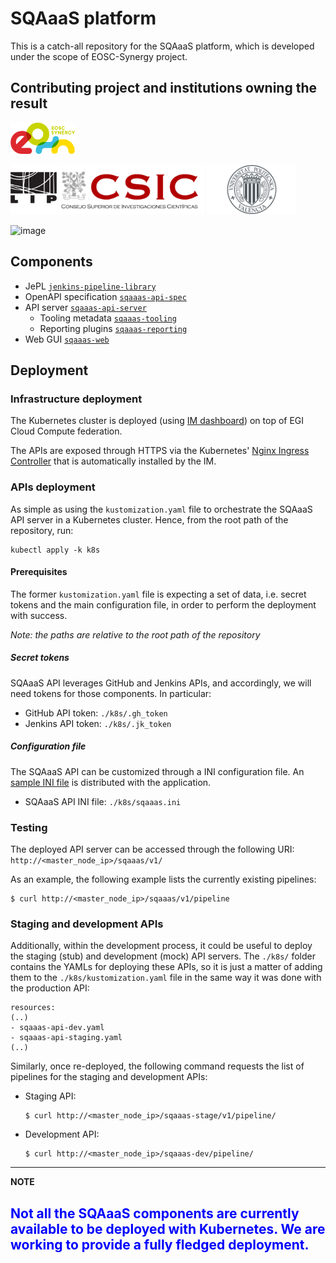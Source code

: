 # SQAaaS platform

This is a catch-all repository for the SQAaaS platform, which is developed under the scope of EOSC-Synergy project.

## Contributing project and institutions owning the result

<img src="https://github.com/EOSC-synergy/service-qa-baseline/blob/master/content/images/logo-SYNERGY.png" height="50">

<p float="left">
    <img src="https://github.com/EOSC-synergy/service-qa-baseline/blob/master/content/images/logo-LIP.png" height="80">
    <img src="https://github.com/EOSC-synergy/service-qa-baseline/blob/master/content/images/logo-csic.png" height="80">
    <img src="https://github.com/EOSC-synergy/service-qa-baseline/blob/master/content/images/logo-UPV.png" height="80">
</p>


![image](https://drive.google.com/uc?export=view&id=1aylGtnLwcSQA6qwfccxfQKhcGM5LIkZl)

## Components
* JePL [`jenkins-pipeline-library`](https://github.com/indigo-dc/jenkins-pipeline-library)
* OpenAPI specification [`sqaaas-api-spec`](https://github.com/eosc-synergy/sqaaas-api-spec)
* API server [`sqaaas-api-server`](https://github.com/eosc-synergy/sqaaas-api-server)
  * Tooling metadata [`sqaaas-tooling`](https://github.com/eosc-synergy/sqaaas-tooling)
  * Reporting plugins [`sqaaas-reporting`](https://github.com/eosc-synergy/sqaaas-reporting)
* Web GUI [`sqaaas-web`](https://github.com/eosc-synergy/sqaaas-web)

## Deployment

### Infrastructure deployment

The Kubernetes cluster is deployed (using
   [IM dashboard](https://appsgrycap.i3m.upv.es:31443/im-dashboard/login)) on
   top of EGI Cloud Compute federation.

The APIs are exposed through HTTPS via the Kubernetes'
[Nginx Ingress Controller](https://kubernetes.github.io/ingress-nginx/deploy/) that is automatically installed
by the IM.

### APIs deployment

As simple as using the `kustomization.yaml` file to orchestrate the SQAaaS API
server in a Kubernetes cluster. Hence, from the root path of the repository, run:

```
kubectl apply -k k8s
```

#### Prerequisites
The former `kustomization.yaml` file is expecting a set of data, i.e. secret
tokens and the main configuration file, in order to perform the deployment with
success.

*Note: the paths are relative to the root path of the repository*

##### Secret tokens
SQAaaS API leverages GitHub and Jenkins APIs, and accordingly, we will need
tokens for those components. In particular:
* GitHub API token: `./k8s/.gh_token`
* Jenkins API token: `./k8s/.jk_token`

##### Configuration file
The SQAaaS API can be customized through a INI configuration file. An [sample
INI file](https://github.com/EOSC-synergy/sqaaas-api-server/blob/master/etc/sqaaas.ini.sample)
is distributed with the application.
* SQAaaS API INI file: `./k8s/sqaaas.ini`

### Testing
The deployed API server can be accessed through the following URI: `http://<master_node_ip>/sqaaas/v1/`
 
As an example, the following example lists the currently existing pipelines:
```
$ curl http://<master_node_ip>/sqaaas/v1/pipeline
```
  
### Staging and development APIs
Additionally, within the development process, it could be useful to deploy the staging (stub) and 
development (mock) API servers. The `./k8s/` folder contains the YAMLs for deploying these APIs, so
it is just a matter of adding them to the `./k8s/kustomization.yaml` file in the same way it was done
with the production API:
```
resources:
(..)
- sqaaas-api-dev.yaml
- sqaaas-api-staging.yaml
(..)
```

Similarly, once re-deployed, the following command requests the list of pipelines for the staging and
development APIs:

- Staging API:
  ```
  $ curl http://<master_node_ip>/sqaaas-stage/v1/pipeline/
  ```
- Development API:
  ```
  $ curl http://<master_node_ip>/sqaaas-dev/pipeline/
  ```

---
**NOTE**

<span style="color:blue">Not all the SQAaaS components are currently available to be deployed with Kubernetes. We are working
to provide a fully fledged deployment.</span>
---
